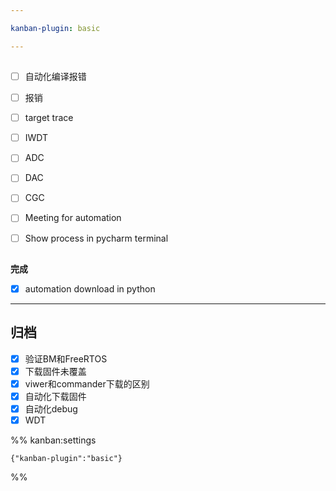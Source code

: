 ```yaml
---

kanban-plugin: basic

---
```


## 

- [ ] 自动化编译报错
- [ ] 报销
- [ ] target trace
- [ ] IWDT
- [ ] ADC
- [ ] DAC
- [ ] CGC
- [ ] Meeting for automation
- [ ] Show process in pycharm terminal


## 

**完成**
- [x] automation download in python


***

## 归档

- [x] 验证BM和FreeRTOS
- [x] 下载固件未覆盖
- [x] viwer和commander下载的区别
- [x] 自动化下载固件
- [x] 自动化debug
- [x] WDT

%% kanban:settings
```
{"kanban-plugin":"basic"}
```
%%